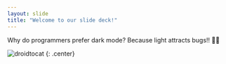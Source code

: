 ```yaml
---
layout: slide
title: "Welcome to our slide deck!"
---
```


Why do programmers prefer dark mode? Because light attracts bugs!! 🐛💡

![droidtocat](https://octodex.github.com/images/droidtocat.png)
{: .center}
